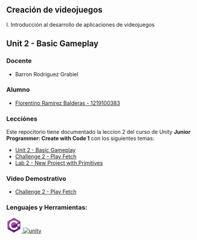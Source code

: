 ## Creación de videojuegos
I. Introducción al desarrollo de aplicaciones de videojuegos

## Unit 2 - Basic Gameplay

### Docente 
- Barron Rodriguez Grabiel 

### Alumno
- [Florentino Ramirez Balderas - 1219100383](https://github.com/Florentinorm)

### Lecciónes
Este repocitorio tiene documentado la leccion 2 del curso de Unity **Junior Programmer: Create with Code 1** con los siguientes temas:
- [Unit 2 - Basic Gameplay](https://github.com/Florentinorm-Unity/Leccion02/tree/master/Unit%202%20-%20Basic%20Gameplay/)
- [Challenge 2 - Play Fetch](https://github.com/Florentinorm-Unity/Leccion02/tree/master/Challenge%202%20-%20Play%20Fetch/)
- [Lab 2 - New Project with Primitives](https://github.com/Florentinorm-Unity/Leccion02/tree/master/Lab%202%20-%20New%20Project%20with%20Primitives/)


### Video Demostrativo
- [Challenge 2 - Play Fetch](https://drive.google.com/file/d/1BkZQpGCWyH1L0HM8wkKRgplz04OJhoEt/view?usp=sharing)


<h3 align="left">Lenguajes y Herramientas:</h3>
<p align="left"> <a href="https://www.w3schools.com/cs/" target="_blank" rel="noreferrer"> <img src="https://raw.githubusercontent.com/devicons/devicon/master/icons/csharp/csharp-original.svg" alt="csharp" width="40" height="40"/> </a> <a href="https://unity.com/" target="_blank" rel="noreferrer"> <img src="https://www.vectorlogo.zone/logos/unity3d/unity3d-icon.svg" alt="unity" width="40" height="40"/> </a> </p>
